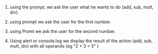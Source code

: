 1) using the prompt, we ask the user what he wants to do (add, sub, mult, div).



2) using prompt we ask the user for the first number.



3) using Promt we ask the user for the second number.



4) Using alert or console.log we display the result of the action (add, sub, mult, div) with all operands (eg "2 + 3 = 5" )